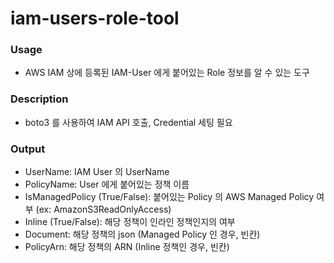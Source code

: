 # iam-users-role-tool

### Usage
  - AWS IAM 상에 등록된 IAM-User 에게 붙어있는 Role 정보를 알 수 있는 도구

### Description
  - boto3 를 사용하여 IAM API 호출, Credential 세팅 필요

### Output
  - UserName: IAM User 의 UserName
  - PolicyName: User 에게 붙어있는 정책 이름
  - IsManagedPolicy (True/False): 붙어있는 Policy 의 AWS Managed Policy 여부 (ex: AmazonS3ReadOnlyAccess)
  - Inline (True/False): 해당 정책이 인라인 정책인지의 여부
  - Document: 해당 정책의 json (Managed Policy 인 경우, 빈칸)
  - PolicyArn: 해당 정책의 ARN (Inline 정책인 경우, 빈칸)
